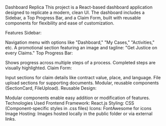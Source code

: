
Dashboard Replica
This project is a React-based dashboard application designed to replicate a modern, clean UI. The dashboard includes a Sidebar, a Top Progress Bar, and a Claim Form, built with reusable components for flexibility and ease of customization.

Features
Sidebar:

Navigation menu with options like "Dashboard," "My Cases," "Activities," etc.
A promotional section featuring an image and tagline: "Get Justice on every Claims."
Top Progress Bar:

Shows progress across multiple steps of a process.
Completed steps are visually highlighted.
Claim Form:

Input sections for claim details like contract value, place, and language.
File upload sections for supporting documents.
Modular, reusable components (SectionCard, FileUpload).
Reusable Design:

Modular components enable easy addition or modification of features.
Technologies Used
Frontend Framework: React.js
Styling: CSS (Component-specific styles in .css files)
Icons: FontAwesome for icons
Image Hosting: Images hosted locally in the public folder or via external links.
